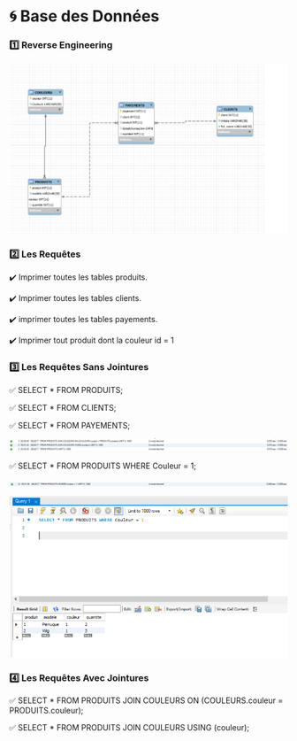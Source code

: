 # :cyclone: Base des Données

### :one: Reverse Engineering

![image](pattes.PNG)

### :two: Les Requêtes

:heavy_check_mark: Imprimer toutes les tables produits.

:heavy_check_mark: Imprimer toutes les tables clients.

:heavy_check_mark: imprimer toutes les tables payements.

:heavy_check_mark: Imprimer tout produit dont la couleur id = 1

### :three: Les Requêtes Sans Jointures

:white_check_mark: SELECT * FROM PRODUITS;

:white_check_mark: SELECT * FROM CLIENTS;

:white_check_mark: SELECT * FROM PAYEMENTS;

![image](noire.PNG)

:white_check_mark: SELECT * FROM PRODUITS WHERE Couleur = 1;

![image](noire1.PNG)

![image](noire2.PNG)

### :four: Les Requêtes Avec Jointures

:white_check_mark: SELECT * FROM PRODUITS JOIN COULEURS ON (COULEURS.couleur = PRODUITS.couleur);

:white_check_mark: SELECT * FROM PRODUITS JOIN COULEURS USING (couleur);

